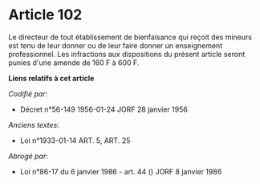# Article 102

Le directeur de tout établissement de bienfaisance qui reçoit des mineurs est tenu de leur donner ou de leur faire donner un
enseignement professionnel. Les infractions aux dispositions du présent article seront punies d'une amende de 160 F à 600 F.

**Liens relatifs à cet article**

_Codifié par_:

  - Décret n°56-149 1956-01-24 JORF 28 janvier 1956

_Anciens textes_:

  - Loi n°1933-01-14 ART. 5, ART. 25

_Abrogé par_:

  - Loi n°86-17 du 6 janvier 1986 - art. 44 () JORF 8 janvier 1986
